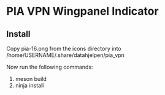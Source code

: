 # PIA VPN Wingpanel Indicator

## Install

Copy pia-16.png from the icons directory into /home/USERNAME/.share/datahjelpen/pia_vpn

Now run the following commands:

1. meson build
2. ninja install

